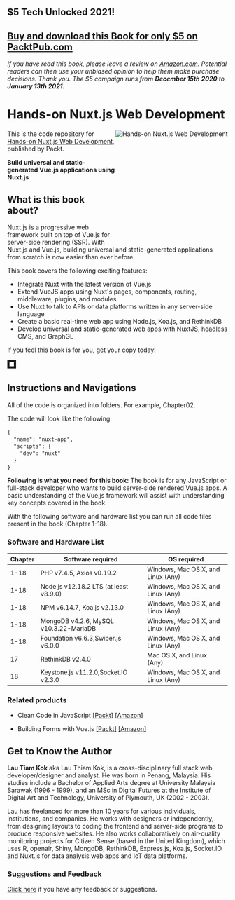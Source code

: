 ## $5 Tech Unlocked 2021!
[Buy and download this Book for only $5 on PacktPub.com](https://www.packtpub.com/product/hands-on-nuxt-js-web-development/9781789952698)
-----
*If you have read this book, please leave a review on [Amazon.com](https://www.amazon.com/gp/product/1789952697).     Potential readers can then use your unbiased opinion to help them make purchase decisions. Thank you. The $5 campaign         runs from __December 15th 2020__ to __January 13th 2021.__*

# Hands-on Nuxt.js Web Development 

<a href="https://www.packtpub.com/web-development/learn-nuxt-js?utm_source=github&utm_medium=repository&utm_campaign=9781789952698"><img src="https://www.packtpub.com/media/catalog/product/cache/4cdce5a811acc0d2926d7f857dceb83b/9/7/9781789952698-original_408.jpeg" alt="Hands-on Nuxt.js Web Development" height="256px" align="right"></a>

This is the code repository for [Hands-on Nuxt.js Web Development](https://www.packtpub.com/web-development/learn-nuxt-js?utm_source=github&utm_medium=repository&utm_campaign=9781789952698), published by Packt.

**Build universal and static-generated Vue.js applications using Nuxt.js**

## What is this book about?
Nuxt.js is a progressive web framework built on top of Vue.js for server-side rendering (SSR). With Nuxt.js and Vue.js, building universal and static-generated applications from scratch is now easier than ever before.

This book covers the following exciting features: 
* Integrate Nuxt with the latest version of Vue.js
* Extend VueJS apps using Nuxt's pages, components, routing, middleware, plugins, and modules
* Use Nuxt to talk to APIs or data platforms written in any server-side language
* Create a basic real-time web app using Node.js, Koa.js, and RethinkDB
* Develop universal and static-generated web apps with NuxtJS, headless CMS, and GraphGL

If you feel this book is for you, get your [copy](https://www.amazon.com/dp/1789952697) today!

<a href="https://www.packtpub.com/?utm_source=github&utm_medium=banner&utm_campaign=GitHubBanner"><img src="https://raw.githubusercontent.com/PacktPublishing/GitHub/master/GitHub.png" 
alt="https://www.packtpub.com/" border="5" /></a>


## Instructions and Navigations
All of the code is organized into folders. For example, Chapter02.

The code will look like the following:
```
{
  "name": "nuxt-app",
  "scripts": {
    "dev": "nuxt"
  }
}
```

**Following is what you need for this book:**
The book is for any JavaScript or full-stack developer who wants to build server-side rendered Vue.js apps. A basic understanding of the Vue.js framework will assist with understanding key concepts covered in the book.

With the following software and hardware list you can run all code files present in the book (Chapter 1-18).

### Software and Hardware List

| Chapter  | Software required                      | OS required                        |
| -------- | -------------------------------------- | -----------------------------------|
| 1-18     | PHP v7.4.5, Axios v0.19.2              | Windows, Mac OS X, and Linux (Any) |
| 1-18     | Node.js v12.18.2 LTS (at least v8.9.0) | Windows, Mac OS X, and Linux (Any) |
| 1-18     | NPM v6.14.7, Koa.js v2.13.0            | Windows, Mac OS X, and Linux (Any) |
| 1-18     | MongoDB v4.2.6, MySQL v10.3.22-MariaDB | Windows, Mac OS X, and Linux (Any) |
| 1-18     | Foundation v6.6.3,Swiper.js v6.0.0     | Windows, Mac OS X, and Linux (Any) |
| 17       | RethinkDB v2.4.0                       | Mac OS X, and Linux (Any)          |
| 18       | Keystone.js v11.2.0,Socket.IO v2.3.0   | Windows, Mac OS X, and Linux (Any) |


### Related products <Other books you may enjoy>
* Clean Code in JavaScript [[Packt]](https://www.packtpub.com/web-development/clean-code-in-javascript?utm_source=github&utm_medium=repository&utm_campaign=9781789957648) [[Amazon]](https://www.amazon.com/dp/1789957648)

* Building Forms with Vue.js [[Packt]](https://www.packtpub.com/business-other/building-forms-with-vue-js?utm_source=github&utm_medium=repository&utm_campaign=9781839213335) [[Amazon]](https://www.amazon.com/dp/1839213337)

## Get to Know the Author
**Lau Tiam Kok**
aka Lau Thiam Kok, is a cross-disciplinary full stack web developer/designer and analyst. He was born in Penang, Malaysia. His studies include a Bachelor of Applied Arts degree at University Malaysia Sarawak (1996 - 1999), and an MSc in Digital Futures at the Institute of Digital Art and Technology, University of Plymouth, UK (2002 - 2003).

Lau has freelanced for more than 10 years for various individuals, institutions, and companies. He works with designers or independently, from designing layouts to coding the frontend and server-side programs to produce responsive websites. He also works collaboratively on air-quality monitoring projects for Citizen Sense (based in the United Kingdom), which uses R, openair, Shiny, MongoDB, RethinkDB, Express.js, Koa.js, Socket.IO and Nuxt.js for data analysis web apps and IoT data platforms.

### Suggestions and Feedback
[Click here](https://docs.google.com/forms/d/e/1FAIpQLSdy7dATC6QmEL81FIUuymZ0Wy9vH1jHkvpY57OiMeKGqib_Ow/viewform) if you have any feedback or suggestions.
